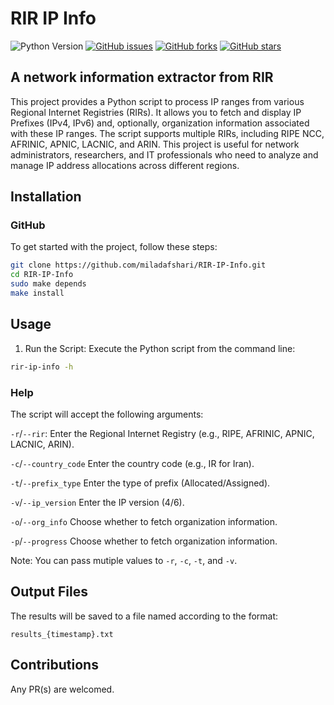 # RIR IP Info

![Python Version](https://img.shields.io/badge/Python-3.8-blue.svg)
[![GitHub issues](https://img.shields.io/github/issues/miladafshari/RIR-IP-Info.svg)](https://github.com/miladafshari/RIR-IP-Info/issues)
[![GitHub forks](https://img.shields.io/github/forks/miladafshari/RIR-IP-Info.svg)](https://github.com/miladafshari/RIR-IP-Info/network)
[![GitHub stars](https://img.shields.io/github/stars/miladafshari/RIR-IP-Info.svg)](https://github.com/miladafshari/RIR-IP-Info/stargazers)

## A network information extractor from RIR

This project provides a Python script to process IP ranges from various Regional Internet Registries (RIRs). It allows you to fetch and display IP Prefixes (IPv4, IPv6) and, optionally, organization information associated with these IP ranges. The script supports multiple RIRs, including RIPE NCC, AFRINIC, APNIC, LACNIC, and ARIN.
This project is useful for network administrators, researchers, and IT professionals who need to analyze and manage IP address allocations across different regions.

## Installation

### GitHub

To get started with the project, follow these steps:

```sh
git clone https://github.com/miladafshari/RIR-IP-Info.git
cd RIR-IP-Info
sudo make depends
make install
```

## Usage

1. Run the Script: Execute the Python script from the command line:

```sh
rir-ip-info -h
```

### Help

The script will accept the following arguments:

   `-r`/`--rir`: Enter the Regional Internet Registry (e.g., RIPE, AFRINIC, APNIC, LACNIC, ARIN).

   `-c`/`--country_code` Enter the country code (e.g., IR for Iran).

   `-t`/`--prefix_type` Enter the type of prefix (Allocated/Assigned).

   `-v`/`--ip_version` Enter the IP version (4/6).

   `-o`/`--org_info` Choose whether to fetch organization information.

   `-p`/`--progress` Choose whether to fetch organization information.

   Note: You can pass mutiple values to `-r`, `-c`, `-t`, and `-v`.

## Output Files

The results will be saved to a file named according to the format:

``results_{timestamp}.txt``

## Contributions

Any PR(s) are welcomed.

